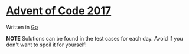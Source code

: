 # [Advent of Code 2017](http://adventofcode.com/2017)

Written in [Go](https://golang.org)

**NOTE** Solutions can be found in the test cases for each day. Avoid if you don't want to spoil it for yourself!